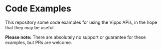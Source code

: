 <!-- START_METADATA
---
title: Examples
sidebar_position: 20
---
END_METADATA -->

# Code Examples

This repository some code examples for using the Vipps APIs,
in the hope that they may be useful.

**Please note:** There are absolutely no support or guarantee for these
examples, but PRs are welcome.

